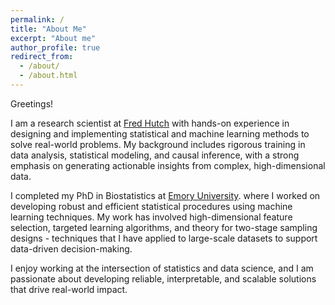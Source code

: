 ```yaml
---
permalink: /
title: "About Me"
excerpt: "About me"
author_profile: true
redirect_from: 
  - /about/
  - /about.html
---
```


Greetings! 

<!-- I am a Postdoctoral Research Fellow at [Fred Hutchinson Cancer Center](https://www.fredhutch.org/en/research/divisions/vaccine-infectious-disease-division.html), where I will be working with Dr. [Aaron Hudson](https://www.fredhutch.org/en/faculty-lab-directory/hudson-aaron.html) and Dr. [Peter Gilbert](https://www.fredhutch.org/en/faculty-lab-directory/gilbert-peter.html). Prior to joining Fred Hutch, I completed my PhD in [the Biostatistics at Emory University](https://www.sph.emory.edu/departments/bios/index.html), under the guidance of Dr. [David Benkeser](https://www.sph.emory.edu/faculty/profile/index.php?FID=8917). I obtained my Bachelor degree in medicine (M.D. equivalency in the US) from Fudan University .

I am quite interested in solving the health-related problems, thus I seek to fill the gap between the medicine and statistics and further help improve the living quality of everyone. This led me to the biostatistics area, which can best mount my enthusiasm.

My recent research focuses on causal inference and machine learning, particularly in the development of statistical procedures for efficient estimation and robust inference with flexible ML tools. Broadly, I am interested in methodological researches on high-dimensional feature identification, targeted minimum loss-based estimation, and theory for two-stage sampling designs, which are usually rooted in vaccine clinical trials.
 -->

<!-- If you are also interested in the above areas, please contact me at [yutong.jin@emory.edu](yutong.jin@emory.edu) and I am happy to discuss more! -->

<!-- **I am actively looking for post-doc opportunities. Please feel free to contact me if you have one!** -->


I am a research scientist at [Fred Hutch](https://www.fredhutch.org/en/research/divisions/vaccine-infectious-disease-division.html) with hands-on experience in designing and implementing statistical and machine learning methods to solve real-world problems. My background includes rigorous training in data analysis, statistical modeling, and causal inference, with a strong emphasis on generating actionable insights from complex, high-dimensional data.

I completed my PhD in Biostatistics at [Emory University](https://www.sph.emory.edu/departments/bios/index.html). where I worked on developing robust and efficient statistical procedures using machine learning techniques. My work has involved high-dimensional feature selection, targeted learning algorithms, and theory for two-stage sampling designs - techniques that I have applied to large-scale datasets to support data-driven decision-making.

I enjoy working at the intersection of statistics and data science, and I am passionate about developing reliable, interpretable, and scalable solutions that drive real-world impact.






